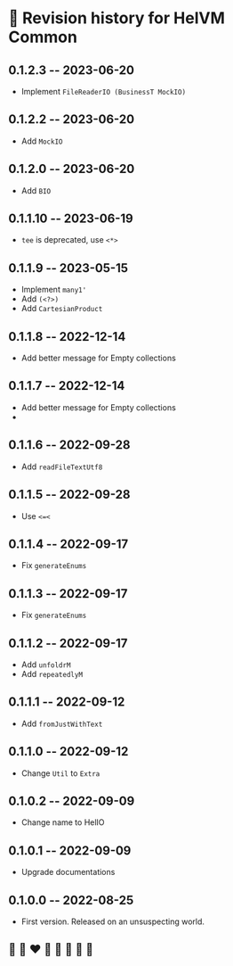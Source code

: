 # 📅 Revision history for HelVM Common

## 0.1.2.3 -- 2023-06-20
* Implement `FileReaderIO (BusinessT MockIO)`

## 0.1.2.2 -- 2023-06-20
* Add `MockIO`

## 0.1.2.0 -- 2023-06-20
* Add `BIO`

## 0.1.1.10 -- 2023-06-19
* `tee` is deprecated, use `<*>`

## 0.1.1.9 -- 2023-05-15
* Implement `many1'`
* Add `(<?>)`
* Add `CartesianProduct`

## 0.1.1.8 -- 2022-12-14
* Add better message for Empty collections

## 0.1.1.7 -- 2022-12-14
* Add better message for Empty collections
* 
## 0.1.1.6 -- 2022-09-28
* Add `readFileTextUtf8`

## 0.1.1.5  -- 2022-09-28
* Use `<=<`

## 0.1.1.4  -- 2022-09-17
* Fix `generateEnums`

## 0.1.1.3  -- 2022-09-17
* Fix `generateEnums`

## 0.1.1.2  -- 2022-09-17
* Add `unfoldrM`
* Add `repeatedlyM`

## 0.1.1.1  -- 2022-09-12
* Add `fromJustWithText`

## 0.1.1.0  -- 2022-09-12
* Change `Util` to `Extra`

## 0.1.0.2  -- 2022-09-09
* Change name to HelIO

## 0.1.0.1  -- 2022-09-09
* Upgrade documentations

## 0.1.0.0  -- 2022-08-25
* First version. Released on an unsuspecting world.

## 🦄 🌈 ❤️ 💛 💚 💙 🤍 🖤
